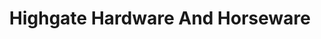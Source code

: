 ---
title: "Highgate Hardware And Horseware"
url: /huddersfield/highgate-hardware-and-horseware/
shop: hardware
---